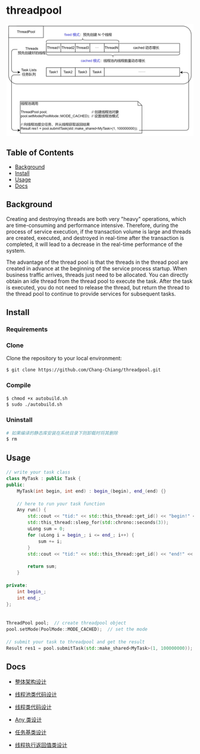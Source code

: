 # threadpool

![threadpool](./assets/threadpool.jpg)

## Table of Contents

+ [Background](#Background)
+ [Install](#Install)
+ [Usage](#Usage)
+ [Docs](#Docs)

## Background

Creating and destroying threads are both very "heavy" operations, which are time-consuming and performance intensive. Therefore, during the process of service execution, if the transaction volume is large and threads are created, executed, and destroyed in real-time after the transaction is completed,  it will lead to a decrease in the real-time performance of the system.

The advantage of the thread pool is that the threads in the thread pool are created in advance at the beginning of the service process startup. When business traffic arrives, threads just need to be allocated. You can directly obtain an idle thread from the thread pool to execute the task. After the task is executed, you do not need to release the thread, but return the thread to the thread pool to continue to provide services for subsequent tasks.

## Install

### Requirements

### Clone

Clone the repository to your local environment:

```bash
$ git clone https://github.com/Chang-Chiang/threadpool.git
```

### Compile

```bash
$ chmod +x autobuild.sh
$ sudo ./autobuild.sh
```

### Uninstall

```bash
# 如果编译的静态库安装在系统目录下则卸载时将其删除
$ rm 
```

## Usage

```c++
// write your task class 
class MyTask : public Task {
public:
    MyTask(int begin, int end) : begin_(begin), end_(end) {}

    // here to run your task function
    Any run() {
        std::cout << "tid:" << std::this_thread::get_id() << "begin!" << std::endl;
        std::this_thread::sleep_for(std::chrono::seconds(3));
        uLong sum = 0;
        for (uLong i = begin_; i <= end_; i++) {
            sum += i;
        }
        std::cout << "tid:" << std::this_thread::get_id() << "end!" << std::endl;

        return sum;
    }

private:
    int begin_;
    int end_;
};

 
ThreadPool pool;  // create threadpool object
pool.setMode(PoolMode::MODE_CACHED);  // set the mode

// submit your task to threadpool and get the result
Result res1 = pool.submitTask(std::make_shared<MyTask>(1, 100000000));  
```

## Docs

- [整体架构设计](./docs/整体架构设计.md)

- [线程池类代码设计](./docs/线程池类代码设计.md)

- [线程类代码设计](./docs/线程类代码设计.md)

- [Any 类设计](./docs/Any类设计.md)

- [任务基类设计](./docs/任务基类设计.md)

- [线程执行返回值类设计](./docs/线程执行返回值类设计.md)
